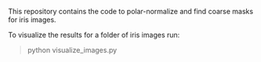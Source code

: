 This repository contains the code to polar-normalize and find coarse masks for iris images.

To visualize the results for a folder of iris images run:

> python visualize_images.py 
